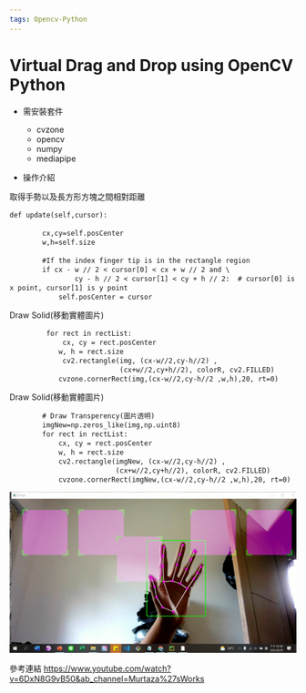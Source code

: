 ```yaml
---
tags: Opencv-Python
---
```

# Virtual Drag and Drop using OpenCV Python 
* 需安裝套件
    * cvzone
    * opencv
    * numpy
    * mediapipe

* 操作介紹

取得手勢以及長方形方塊之間相對距離
```
def update(self,cursor):

        cx,cy=self.posCenter
        w,h=self.size

        #If the index finger tip is in the rectangle region
        if cx - w // 2 < cursor[0] < cx + w // 2 and \
                cy - h // 2 < cursor[1] < cy + h // 2:  # cursor[0] is x point, cursor[1] is y point
            self.posCenter = cursor
```

Draw Solid(移動實體圖片)
```
         for rect in rectList:
             cx, cy = rect.posCenter
            w, h = rect.size
             cv2.rectangle(img, (cx-w//2,cy-h//2) ,
                           (cx+w//2,cy+h//2), colorR, cv2.FILLED)
            cvzone.cornerRect(img,(cx-w//2,cy-h//2 ,w,h),20, rt=0)
```

Draw Solid(移動實體圖片)
```            
        # Draw Transperency(圖片透明)
        imgNew=np.zeros_like(img,np.uint8)
        for rect in rectList:
            cx, cy = rect.posCenter
            w, h = rect.size
            cv2.rectangle(imgNew, (cx-w//2,cy-h//2) ,
                          (cx+w//2,cy+h//2), colorR, cv2.FILLED)
            cvzone.cornerRect(imgNew,(cx-w//2,cy-h//2 ,w,h),20, rt=0)    
```



![image](https://github.com/jerryold/Opencv-Application/blob/master/Virtual%20Drag%20and%20Drop/Virtual%20Drag.gif)





參考連結
https://www.youtube.com/watch?v=6DxN8G9vB50&ab_channel=Murtaza%27sWorks


